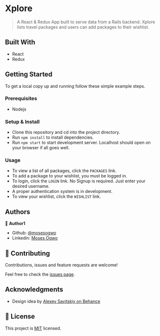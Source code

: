 # Xplore

> A React & Redux App built to serve data from a Rails backend. Xplore lists travel packages and users can add packages to their wishlist.

## Built With

- React
- Redux

## Getting Started

To get a local copy up and running follow these simple example steps.

### Prerequisites
 - Nodejs

### Setup & Install
- Clone this repository and cd into the project directory.
- Run `npm install` to install dependencies.
- Run `npm start` to start development server.
Localhost should open on your browser if all goes well.


### Usage
- To view a list of all packages, click the `PACKAGES` link.
- To add a package to your wishlist, you must be logged in.
- To login, click the `LOGIN` link. No Signup is required. Just enter your desired username.
- A proper authentication system is in development.
- To view your wishlist, click the `WISHLIST` link.


## Authors

👤 **Author1**

- Github: [@mosesogwo](https://github.com/mosesogwo/)
- Linkedin: [Moses Ogwo](https://www.linkedin.com/in/moses-ogwo-327168114/)


## 🤝 Contributing

Contributions, issues and feature requests are welcome!

Feel free to check the [issues page](issues/).


## Acknowledgments
- Design idea by [Alexey Savitskiy on Behance](https://www.behance.net/alexey_savitskiy)

## 📝 License

This project is [MIT](http://www.tldrlegal.com/license/mit-license) licensed.

